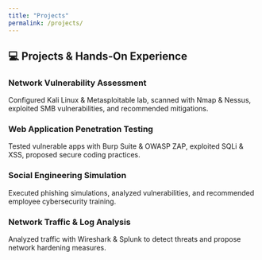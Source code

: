 ```yaml
---
title: "Projects"
permalink: /projects/
---
```


## 💻 Projects & Hands-On Experience

### Network Vulnerability Assessment
Configured Kali Linux & Metasploitable lab, scanned with Nmap & Nessus, exploited SMB vulnerabilities, and recommended mitigations.

### Web Application Penetration Testing
Tested vulnerable apps with Burp Suite & OWASP ZAP, exploited SQLi & XSS, proposed secure coding practices.

### Social Engineering Simulation
Executed phishing simulations, analyzed vulnerabilities, and recommended employee cybersecurity training.

### Network Traffic & Log Analysis
Analyzed traffic with Wireshark & Splunk to detect threats and propose network hardening measures.
